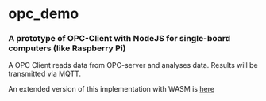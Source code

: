 # opc_demo
### A prototype of OPC-Client with NodeJS for single-board computers (like Raspberry Pi)
A OPC Client reads data from OPC-server and analyses data. Results will be transmitted via MQTT.

An extended version of this implementation with WASM is [here](https://github.com/internet-of-production/retrofit-simulation-with-wasm) 
